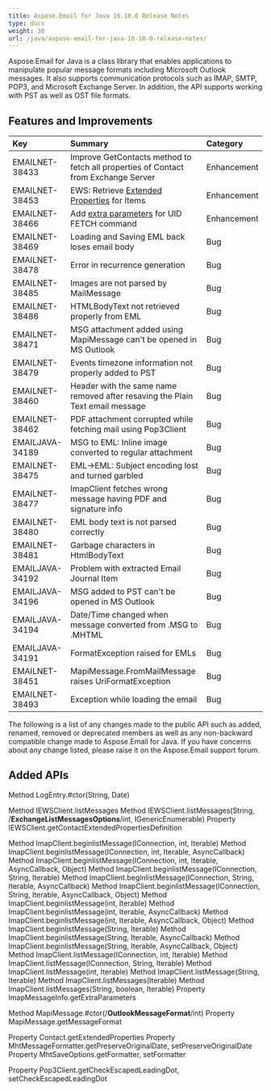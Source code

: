 ```yaml
---
title: Aspose.Email for Java 16.10.0 Release Notes
type: docs
weight: 30
url: /java/aspose-email-for-java-16-10-0-release-notes/
---
```


Aspose.Email for Java is a class library that enables applications to manipulate popular message formats including Microsoft Outlook messages. It also supports communication protocols such as IMAP, SMTP, POP3, and Microsoft Exchange Server. In addition, the API supports working with PST as well as OST file formats.
## **Features and Improvements**

|**Key** |**Summary** |**Category** |
| :- | :- | :- |
|EMAILNET-38433 |Improve GetContacts method to fetch all properties of Contact from Exchange Server |Enhancement |
|EMAILNET-38453 |EWS: Retrieve [Extended Properties](/email/java/working-with-exchange-mailbox-and-messages/#listing-messages) for Items |Enhancement |
|EMAILNET-38466 |Add [extra parameters](/email/java/fetching-messages-and-saving-to-disc/#retrieve-extra-parameters-as-summary-information) for UID FETCH command |Enhancement |
|EMAILNET-38469 |Loading and Saving EML back loses email body |Bug |
|EMAILNET-38478 |Error in recurrence generation |Bug |
|EMAILNET-38485 |Images are not parsed by MailMessage |Bug |
|EMAILNET-38486 |HTMLBodyText not retrieved properly from EML |Bug |
|EMAILNET-38471 |MSG attachment added using MapiMessage can't be opened in MS Outlook |Bug |
|EMAILNET-38479 |Events timezone information not properly added to PST |Bug |
|EMAILNET-38460 |Header with the same name removed after resaving the Plain Text email message |Bug |
|EMAILNET-38462 |PDF attachment corrupted while fetching mail using Pop3Client |Bug |
|EMAILJAVA-34189 |MSG to EML: Inline image converted to regular attachment |Bug |
|EMAILNET-38475 |EML->EML: Subject encoding lost and turned garbled |Bug |
|EMAILNET-38477 |ImapClient fetches wrong message having PDF and signature info |Bug |
|EMAILNET-38480 |EML body text is not parsed correctly |Bug |
|EMAILNET-38481 |Garbage characters in HtmlBodyText |Bug |
|EMAILJAVA-34192 |Problem with extracted Email Journal Item |Bug |
|EMAILJAVA-34196 |MSG added to PST can't be opened in MS Outlook |Bug |
|EMAILJAVA-34194 |Date/Time changed when message converted from .MSG to .MHTML |Bug |
|EMAILJAVA-34191 |FormatException raised for EMLs |Bug |
|EMAILNET-38451 |MapiMessage.FromMailMessage raises UriFormatException |Bug |
|EMAILNET-38493 |Exception while loading the email |Bug |

The following is a list of any changes made to the public API such as added, renamed, removed or deprecated members as well as any non-backward compatible change made to Aspose.Email for Java. If you have concerns about any change listed, please raise it on the Aspose.Email support forum.
## **Added APIs**
Method LogEntry.#ctor(String, Date)

Method IEWSClient.listMessages
Method IEWSClient.listMessages(String, /**ExchangeListMessagesOptions**/int, IGenericEnumerable<String>)
Property IEWSClient.getContactExtendedPropertiesDefinition

Method ImapClient.beginlistMessage(IConnection, int, Iterable<String>)
Method ImapClient.beginlistMessage(IConnection, int, Iterable<String>, AsyncCallback)
Method ImapClient.beginlistMessage(IConnection, int, Iterable<String>, AsyncCallback, Object)
Method ImapClient.beginlistMessage(IConnection, String, Iterable<String>)
Method ImapClient.beginlistMessage(IConnection, String, Iterable<String>, AsyncCallback)
Method ImapClient.beginlistMessage(IConnection, String, Iterable<String>, AsyncCallback, Object)
Method ImapClient.beginlistMessage(int, Iterable<String>)
Method ImapClient.beginlistMessage(int, Iterable<String>, AsyncCallback)
Method ImapClient.beginlistMessage(int, Iterable<String>, AsyncCallback, Object)
Method ImapClient.beginlistMessage(String, Iterable<String>)
Method ImapClient.beginlistMessage(String, Iterable<String>, AsyncCallback)
Method ImapClient.beginlistMessage(String, Iterable<String>, AsyncCallback, Object)
Method ImapClient.listMessage(IConnection, int, Iterable<String>)
Method ImapClient.listMessage(IConnection, String, Iterable<String>)
Method ImapClient.listMessage(int, Iterable<String>)
Method ImapClient.listMessage(String, Iterable<String>)
Method ImapClient.listMessages(Iterable<String>)
Method ImapClient.listMessages(String, boolean, Iterable<String>)
Property ImapMessageInfo.getExtraParameters

Method MapiMessage.#ctor(/**OutlookMessageFormat**/int)
Property MapiMessage.getMessageFormat

Property Contact.getExtendedProperties
Property MhtMessageFormatter.getPreserveOriginalDate, setPreserveOriginalDate
Property MhtSaveOptions.getFormatter, setFormatter

Property Pop3Client.getCheckEscapedLeadingDot, setCheckEscapedLeadingDot
